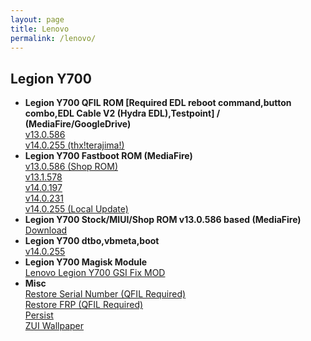 ```yaml
---
layout: page
title: Lenovo
permalink: /lenovo/
---
```


## Legion Y700
- <b>Legion Y700 QFIL ROM [Required EDL reboot command,button combo,EDL Cable V2 (Hydra EDL),Testpoint] / (MediaFire/GoogleDrive)</b><br>
[v13.0.586](https://www.mediafire.com/file/dwu5qmb59hu6dk0/LEGION_Stock_EDL.7z/)<br>
[v14.0.255 (thx!terajima!)](https://drive.google.com/file/d/1o09kref9SRXpE8E9J49ZZBGjm1k-ebuR/view?usp=share_link)<br>
- <b>Legion Y700 Fastboot ROM (MediaFire)</b><br>
[v13.0.586 (Shop ROM)](https://www.mediafire.com/file/deevf55yizd667m/LEGION_Y700_ShopROM_13.0.586.7z/)<br>
[v13.1.578](https://www.mediafire.com/file/wyq924hz13bj5s8/LEGION_Y700_StockROM_13.1.578.7z/)<br>
[v14.0.197](https://www.mediafire.com/file/9mg5gphdpv363e3/LEGION_Y700_StockROM_14.0.197.7z/)<br>
[v14.0.231](https://www.mediafire.com/file/gojkcrdm6q1zr49/LEGION_Y700_StockROM_14.0.231.7z/)<br>
[v14.0.255 (Local Update)](https://www.mediafire.com/file/nzidr5w3kf70wq6/update_Legion_Y700_v14.0.255.zip/file)<br>
- <b>Legion Y700 Stock/MIUI/Shop ROM v13.0.586 based (MediaFire)</b><br>
[Download](https://www.mediafire.com/file/xs0zj9nnmen5i7j/Y700_v13.0.586_ROM.7z/)<br>
- <b>Legion Y700 dtbo,vbmeta,boot</b><br>
[v14.0.255](https://www.mediafire.com/file/ri36vf0s50v7miw/Legion_Y700_v14.0.255_boot%252Cdtbo.vbmeta.7z/file)
- <b>Legion Y700 Magisk Module</b><br>
[Lenovo Legion Y700 GSI Fix MOD](https://github.com/reindex-ot/LegionY700-GSI-Fix_MOD)<br>
- <b>Misc</b><br>
[Restore Serial Number (QFIL Required)](https://www.mediafire.com/file/hgi2i7tab5fh6rj/fpinfo_restore.bin/)<br>
[Restore FRP (QFIL Required)](https://www.mediafire.com/file/9arstg8us7xfnf3/frp.bin/)<br>
[Persist](https://www.mediafire.com/file/cmpf9t5d4h4tk2s/persist.img/)<br>
[ZUI Wallpaper](https://www.mediafire.com/file/0o7czwhbpmbluvz/ZUI_wallpaper.7z/)<br>